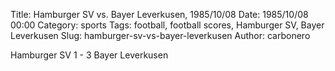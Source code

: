Title: Hamburger SV vs. Bayer Leverkusen, 1985/10/08
Date: 1985/10/08 00:00
Category: sports
Tags: football, football scores, Hamburger SV, Bayer Leverkusen
Slug: hamburger-sv-vs-bayer-leverkusen
Author: carbonero


Hamburger SV 1 - 3 Bayer Leverkusen
